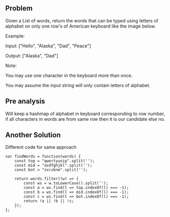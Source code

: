 ## Problem

Given a List of words, return the words that can be typed using letters of alphabet on only one row's of American keyboard like the image below.

Example:

Input: ["Hello", "Alaska", "Dad", "Peace"]

Output: ["Alaska", "Dad"]

Note:

You may use one character in the keyboard more than once.

You may assume the input string will only contain letters of alphabet.

## Pre analysis

Will keep a hashmap of alphabet in keyboard corresponding to row number, if all characters in words are from same row then it is our candidate else no.

## Another Solution

Different code for same approach

    var findWords = function(words) {
        const top = "qwertyuoip".split('');
        const mid = "asdfghjkl".split('');
        const bot = "zxcvbnm".split('');

        return words.filter((w) => {
            const ws = w.toLowerCase().split('');
            const a = ws.find(l => top.indexOf(l) === -1);
            const b = ws.find(l => mid.indexOf(l) === -1);
            const c = ws.find(l => bot.indexOf(l) === -1);
            return !a || !b || !c;
        });
    };
